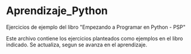 # Aprendizaje_Python
Ejercicios de ejemplo del libro "Empezando a Programar en Python - PSP"

Este archivo contiene los ejercicios planteados como ejemplos en el libro indicado.
Se actualiza, segun se avanza en el aprendizaje.
